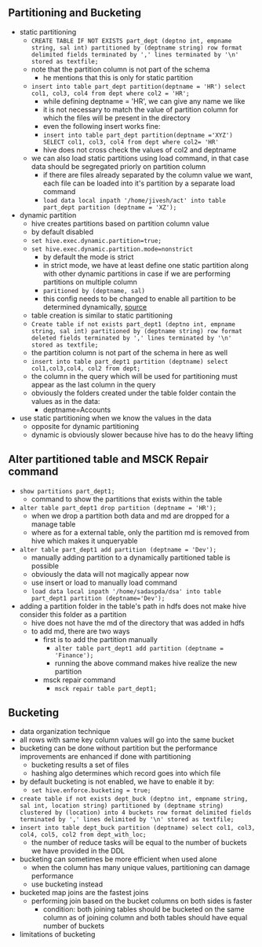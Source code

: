 ## Partitioning and Bucketing
- static partitioning
	- `CREATE TABLE IF NOT EXISTS part_dept (deptno int, empname string, sal int) partitioned by (deptname string) row format delimited fields terminated by ',' lines terminated by '\n' stored as textfile;`
	- note that the partition column is not part of the schema
		- he mentions that this is only for static partition
	- `insert into table part_dept partition(deptname = 'HR') select col1, col3, col4 from dept where col2 = 'HR';`
		- while defining deptname = 'HR', we can give any name we like
		- it is not necessary to match the value of partition column for which the files will be present in the directory
		- even the following insert works fine:
		- `insert into table part_dept partition(deptname ='XYZ') SELECT col1, col3, col4 from dept where col2= 'HR'`
		- hive does not cross check the values of col2 and deptname
	- we can also load static partitions using load command, in that case data should be segregated priorly on partition column
		- if there are files already separated by the column value we want, each file can be loaded into it's partition by a separate load command
		- `load data local inpath '/home/jivesh/act' into table part_dept partition (deptname = 'XZ');`
- dynamic partition
	- hive creates partitions based on partition column value
	- by default disabled
	- `set hive.exec.dynamic.partition=true;`
	- `set hive.exec.dynamic.partition.mode=nonstrict`
		- by default the mode is strict
		- in strict mode, we have at least define one static partition along with other dynamic partitions in case if we are performing partitions on multiple column
		- `paritioned by (deptname, sal)`
		- this config needs to be changed to enable all partition to be determined dynamically, [source](https://aaneja.wordpress.com/2020/09/15/strict-mode-vs-non-strict-mode-in-hive-or-static-partition-vs-dynamic-partition-in-hive/)
	- table creation is similar to static partitioning
	- `Create table if not exists part_dept1 (deptno int, empname string, sal int) partitioned by (deptname string) row format deleted fields terminated by ',' lines terminated by '\n' stored as textfile;` 
	- the partition column is not part of the schema in here as well
	- `insert into table part_dept1 partition (deptname) select col1,col3,col4, col2 from dept;`
	- the column in the query which will be used for partitioning must appear as the last column in the query
	- obviously the folders created under the table folder contain the values as in the data:
		- deptname=Accounts
- use static partitioning when we know the values in the data
	- opposite for dynamic partitioning
	- dynamic is obviously slower because hive has to do the heavy lifting

## Alter partitioned table and MSCK Repair command
- `show partitions part_dept1;`
	- command to show the partitions that exists within the table
- `alter table part_dept1 drop partition (deptname = 'HR');`
	- when we drop a partition both data and md are dropped for a manage table 
	- where as for a external table, only the partition md is removed from hive which makes it unqueryable
- `alter table part_dept1 add partition (deptname = 'Dev');`
	- manually adding partition to a dynamically partitioned table is possible
	- obviously the data will not magically appear now
	- use insert or load to manually load command
	- `load data local inpath '/home/sadaspda/dsa' into table part_dept1 partition (deptname='Dev');`
- adding a partition folder in the table's path in hdfs does not make hive consider this folder as a partition
	- hive does not have the md of the directory that was added in hdfs
	- to add md, there are two ways
		- first is to add the partition manually
			- `alter table part_dept1 add partition (deptname = 'Finance');`
			- running the above command makes hive realize the new partition
		- msck repair command
			- `msck repair table part_dept1;`

## Bucketing
- data organization technique
- all rows with same key column values will go into the same bucket
- bucketing can be done without partition but the performance improvements are enhanced if done with partitioning
	- bucketing results a set of files
	- hashing algo determines which record goes into which file
- by default bucketing is not enabled, we have to enable it by:
	- `set hive.enforce.bucketing = true;`
- `create table if not exists dept_buck (deptno int, empname string, sal int, location string) partitioned by (deptname string) clustered by (location) into 4 buckets row format delimited fields terminated by ',' lines delimited by '\n' stored as textfile;`
- `insert into table dept_buck partition (deptname) select col1, col3, col4, col5, col2 from dept_with_loc;`
	- the number of reduce tasks will be equal to the number of buckets we have provided in the DDL
- bucketing can sometimes be more efficient when used alone
	- when the column has many unique values, partitioning can damage performance
	- use bucketing instead
- bucketed map joins are the fastest joins
	- performing join based on the bucket columns on both sides is faster
		- condition: both joining tables should be bucketed on the same column as of joining column and both tables should have equal number of buckets
- limitations of bucketing